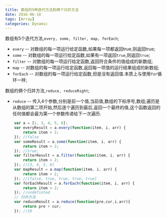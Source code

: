 ```yaml
---
title: 数组的5种迭代方法和俩个归并方法
date: 2016-06-18
tags: [Array]
categories: Dynamic
---
```


数组有5个迭代方法,`every, some, filter, map, forEach`;
- `every` -- 对数组的每一项运行给定函数,如果每一项都返回true,则返回true;
- `some` -- 对数组的每一项运行给定函数,如果有一项返回`true`,则返回`true`;
- `filter` -- 对数组的每一项运行给定函数,返回符合条件的值组成的新数组;
- `map` -- 对数组的每一项运行给定函数,返回每一项值的运行结果组成的新数组;
- `forEach` -- 对数组的每一项运行给定函数,但是没有返回值.本质上与使用`for`循环一样;

数组的俩个归并方法,`reduce, reduceRight`;
- `reduce` -- 传入4个参数,分别是前一个值,当前值,数组的下标序号,数组;遍历是从数组的第二项开始,然后逐个遍历到最后,返回一个最终的值,这个函数返回的任何值都会最为第一个参数传递给下一次遍历.

```javascript
    var a = [1, 3, 4, 5, 6];
    var everyResult = a.every(function(item, i, arr) {
        return item > 2;
    }); //false
    var someResult = a.some(function(item, i, arr) {
        return item > 2;
    }); //true;
    var filterResult = a.filter(function(item, i, arr) {
        return item > 2;
    }); //[3, 4, 5, 6]
    var mapResult = a.map(function(item, i, arr) {
        return item > 2;
    }); //[false, true, true, true, true]
    var forEachResult = a.forEach(function(item, i, arr) {
        return item > 2;
    }); //undefinted
    // 归并方法
    var reduceResult = a.reduce(function(pre,cur,i,arr){
        return pre + cur;
    }); //19
```


